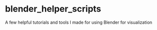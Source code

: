 # blender_helper_scripts
A few helpful tutorials and tools I made for using Blender for visualization
